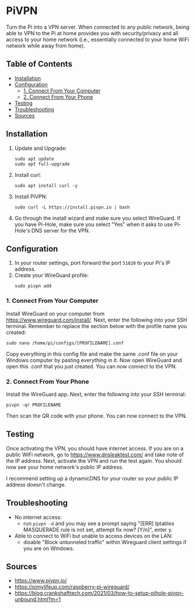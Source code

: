 # PiVPN

Turn the Pi into a VPN server. When connected to any public network, being able to VPN to the Pi at home provides you with security/privacy and all access to your home network (i.e., essentially connected to your home WiFi network while away from home).

## Table of Contents

- [Installation](#installation)
- [Configuration](#configuration)
  - [1. Connect From Your Computer](#1-connect-from-your-computer)
  - [2. Connect From Your Phone](#2-connect-from-your-phone)
- [Testing](#testing)
- [Troubleshooting](#troubleshooting)
- [Sources](#sources)

## Installation

1. Update and Upgrade:
   ```
   sudo apt update
   sudo apt full-upgrade
   ```
2. Install curl:
   ```
   sudo apt install curl -y
   ```
3. Install PiVPN:
   ```
   sudo curl -L https://install.pivpn.io | bash
   ```
4. Go through the install wizard and make sure you select WireGuard. If you have Pi-Hole, make sure you select "Yes" when it asks to use Pi-Hole's DNS server for the VPN.

## Configuration

1. In your router settings, port forward the port `51820` to your Pi's IP address.
2. Create your WireGuard profile:
   ```
   sudo pivpn add
   ```

### 1. Connect From Your Computer

Install WireGuard on your computer from https://www.wireguard.com/install/. Next, enter the following into your SSH terminal. Remember to replace the section below with the profile name you created:
```  
sudo nano /home/pi/configs/[PROFILENAME].conf
```
Copy everything in this config file and make the same .conf file on your Windows computer by pasting everything in it. Now open WireGuard and open this .conf that you just created. You can now connect to the VPN.

### 2. Connect From Your Phone

Install the WireGuard app. Next, enter the following into your SSH terminal:

```
pivpn -qr PROFILENAME
```

Then scan the QR code with your phone. You can now connect to the VPN.

## Testing

Once activating the VPN, you should have internet access. If you are on a public WiFi network, go to https://www.dnsleaktest.com/ and take note of the IP address. Next, activate the VPN and run the test again. You should now see your home network's public IP address.

I recommend setting up a dynamicDNS for your router so your public IP address doesn't change.

## Troubleshooting
- No internet access:
  - run `pivpn -d` and you may see a prompt saying "[ERR] Iptables MASQUERADE rule is not set, attempt fix now? [Y/n]", enter y.
- Able to connect to WiFi but unable to access devices on the LAN:
  - disable "Block untunneled traffic" within Wireguard client settings if you are on Windows.

## Sources

- https://www.pivpn.io/
- https://pimylifeup.com/raspberry-pi-wireguard/
- https://blog.crankshafttech.com/2021/03/how-to-setup-pihole-pivpn-unbound.html?m=1

